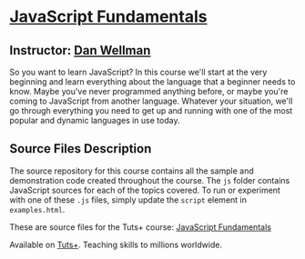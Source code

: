 # [JavaScript Fundamentals][published url]
## Instructor: [Dan Wellman][instructor url]

So you want to learn JavaScript? In this course we'll start at the very beginning and learn everything about the language that a beginner needs to know. Maybe you've never programmed anything before, or maybe you're coming to JavaScript from another language. Whatever your situation, we'll go through everything you need to get up and running with one of the most popular and dynamic languages in use today.


## Source Files Description
The source repository for this course contains all the sample and demonstration code created throughout the course. The `js` folder contains JavaScript sources for each of the topics covered. To run or experiment with one of these `.js` files, simply update the `script` element in `examples.html`.


These are source files for the Tuts+ course: [JavaScript Fundamentals][published url]

Available on [Tuts+](https://tutsplus.com). Teaching skills to millions worldwide.

[published url]: https://code.tutsplus.com/courses/javascript-fundamentals
[instructor url]: https://tutsplus.com/authors/dan-wellman

